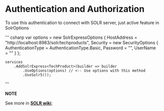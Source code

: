# Authentication and Authorization

To use this authentication to connect with SOLR server, just active feature in SolrOptions

''' csharp
    var options = new SolrExpressOptions
    {
        HostAddress = "http://localhost:8983/solr/techproducts",
        Security = new SecurityOptions
        {
            AuthenticationType = AuthenticationType.Basic,
            Password = "<YOUR PASSWORD>",
            UserName = "<YOUR USER NAME>"
        }
    };

    services
		.AddSolrExpress<TechProduct>(builder => builder
			.UseOptions(options) // <-- Use options with this method
			.UseSolr5());
'''

**NOTE**

See more in **[SOLR wiki](https://cwiki.apache.org/confluence/display/solr/Authentication+and+Authorization+Plugins)**;